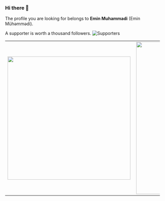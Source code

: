 ### Hi there 👋

The profile you are looking for belongs to **Emin Muhammadi** (Emin Mühəmmədi).

A supporter is worth a thousand followers. 
![Supporters](https://img.shields.io/github/sponsors/eminmuhammadi?label=Sponsor&logo=GitHub)

<center>
  <table>
    <tr>
        <td><img width="400px" align="left" src="https://github-readme-stats.vercel.app/api/top-langs/?username=eminmuhammadi&hide=html&layout=compact&show_icons=true&theme=prussian" /></td>
        <td><img width="495px" align="left" src="https://github-readme-stats.vercel.app/api?username=eminmuhammadi&show_icons=true&theme=prussian" /></td>
    </tr>   
  </table>
</center>  

